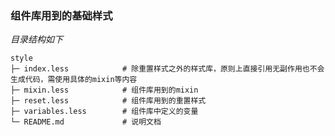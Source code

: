 ### 组件库用到的基础样式

<div class="card">

*目录结构如下*

```
style
├─ index.less            # 除重置样式之外的样式库，原则上直接引用无副作用也不会生成代码，需使用具体的mixin等内容
├─ mixin.less            # 组件库用到的mixin
├─ reset.less            # 组件库用到的重置样式
├─ variables.less        # 组件库中定义的变量
└─ README.md             # 说明文档

```

</div>
